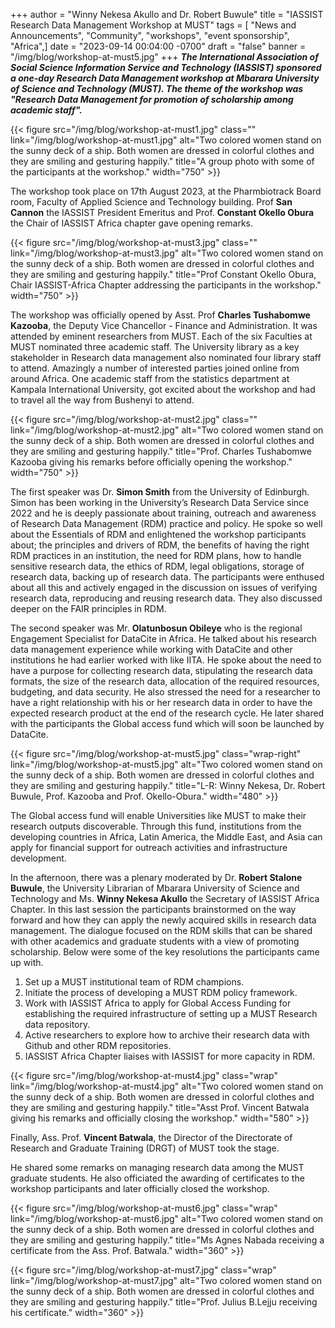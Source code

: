 +++
author = "Winny Nekesa Akullo and Dr. Robert Buwule"
title = "IASSIST Research Data Management Workshop at MUST"
tags = [ "News and Announcements", "Community", "workshops", "event sponsorship", "Africa",]
date = "2023-09-14 00:04:00 -0700"
draft = "false"
banner = "/img/blog/workshop-at-must5.jpg"
+++
***The International Association of Social Science Information Service and Technology (IASSIST) sponsored a one-day Research Data Management workshop at Mbarara University of Science and Technology (MUST). The theme of the workshop was "Research Data Management for promotion of scholarship among academic staff".***

{{< figure src="/img/blog/workshop-at-must1.jpg" class="" link="/img/blog/workshop-at-must1.jpg" alt="Two colored women stand on the sunny deck of a ship. Both women are dressed in colorful clothes and they are smiling and gesturing happily." title="A group photo with some of the participants at the workshop." width="750" >}}

The workshop took place on 17th August 2023, at the Pharmbiotrack Board room, Faculty of Applied Science and Technology building. Prof **San Cannon** the IASSIST President Emeritus and Prof. **Constant Okello Obura** the Chair of IASSIST Africa chapter gave opening remarks.

{{< figure src="/img/blog/workshop-at-must3.jpg" class="" link="/img/blog/workshop-at-must3.jpg" alt="Two colored women stand on the sunny deck of a ship. Both women are dressed in colorful clothes and they are smiling and gesturing happily." title="Prof Constant Okello Obura, Chair IASSIST-Africa Chapter addressing the participants in the workshop." width="750" >}}

The workshop was officially opened by Asst. Prof **Charles Tushabomwe Kazooba**, the Deputy Vice Chancellor - Finance and Administration. It was attended by eminent researchers from MUST. Each of the six Faculties at MUST nominated three academic staff. The University library as a key stakeholder in Research data management also nominated four library staff to attend. Amazingly a number of interested parties joined online from around Africa. One academic staff from the statistics department at Kampala International University, got excited about the workshop and had to travel all the way from Bushenyi to attend.

{{< figure src="/img/blog/workshop-at-must2.jpg" class="" link="/img/blog/workshop-at-must2.jpg" alt="Two colored women stand on the sunny deck of a ship. Both women are dressed in colorful clothes and they are smiling and gesturing happily." title="Prof. Charles Tushabomwe Kazooba giving his remarks before officially opening the workshop." width="750" >}}

The first speaker was Dr. **Simon Smith** from the University of Edinburgh. Simon has been working in the University’s Research Data Service since 2022 and he is deeply passionate about training, outreach and awareness of Research Data Management (RDM) practice and policy. He spoke so well about the Essentials of RDM and enlightened the workshop participants about; the principles and drivers of RDM, the benefits of having the right RDM practices in an institution, the need for RDM plans, how to handle sensitive research data, the ethics of RDM, legal obligations, storage of research data, backing up of research data. The participants were enthused about all this and actively engaged in the discussion on issues of verifying research data, reproducing and reusing research data. They also discussed deeper on the FAIR principles in RDM. 

The second speaker was Mr. **Olatunbosun Obileye** who is the regional Engagement Specialist for DataCite in Africa. He talked about his research data management experience while working with DataCite and other institutions he had earlier worked with like IITA. He spoke about the need to have a purpose for collecting research data, stipulating the research data formats, the size of the research data, allocation of the required resources, budgeting, and data security. He also stressed the need for a researcher to have a right relationship with his or her research data in order to have the expected research product at the end of the research cycle. He later shared with the participants the Global access fund which will soon be launched by DataCite.

{{< figure src="/img/blog/workshop-at-must5.jpg" class="wrap-right" link="/img/blog/workshop-at-must5.jpg" alt="Two colored women stand on the sunny deck of a ship. Both women are dressed in colorful clothes and they are smiling and gesturing happily." title="L-R: Winny Nekesa, Dr. Robert Buwule, Prof. Kazooba and Prof. Okello-Obura." width="480" >}}

The Global access fund will enable Universities like MUST to make their research outputs discoverable. Through this fund, institutions from the developing countries in Africa, Latin America, the Middle East, and Asia can apply for financial support for outreach activities and infrastructure development. 

In the afternoon, there was a plenary moderated by Dr. **Robert Stalone Buwule**, the University Librarian of Mbarara University of Science and Technology and Ms. **Winny Nekesa Akullo** the Secretary of IASSIST Africa Chapter. In this last session the participants brainstormed on the way forward and how they can apply the newly acquired skills in research data management. The dialogue focused on the RDM skills that can be shared with other academics and graduate students with a view of promoting scholarship. Below were some of the key resolutions the participants came up with.

1. Set up a MUST institutional team of RDM champions.
1. Initiate the process of developing a MUST RDM policy framework.
1. Work with IASSIST Africa to apply for Global Access Funding for establishing the required infrastructure of setting up a MUST Research data repository.
1. Active researchers to explore how to archive their research data with Github and other RDM repositories.
1. IASSIST Africa Chapter liaises with IASSIST for more capacity in RDM.

{{< figure src="/img/blog/workshop-at-must4.jpg" class="wrap" link="/img/blog/workshop-at-must4.jpg" alt="Two colored women stand on the sunny deck of a ship. Both women are dressed in colorful clothes and they are smiling and gesturing happily." title="Asst Prof. Vincent Batwala giving his remarks and officially closing the workshop." width="580" >}}

Finally, Ass. Prof. **Vincent Batwala**, the Director of the Directorate of Research and Graduate Training (DRGT) of MUST took the stage. 

He shared some remarks on managing research data among the MUST graduate students. He also officiated the awarding of certificates to the workshop participants and later officially closed the workshop.

{{< figure src="/img/blog/workshop-at-must6.jpg" class="wrap" link="/img/blog/workshop-at-must6.jpg" alt="Two colored women stand on the sunny deck of a ship. Both women are dressed in colorful clothes and they are smiling and gesturing happily." title="Ms Agnes Nabada receiving a certificate from the Ass. Prof. Batwala." width="360" >}}

{{< figure src="/img/blog/workshop-at-must7.jpg" class="wrap" link="/img/blog/workshop-at-must7.jpg" alt="Two colored women stand on the sunny deck of a ship. Both women are dressed in colorful clothes and they are smiling and gesturing happily." title="Prof. Julius B.Lejju receiving his certificate." width="360" >}}
